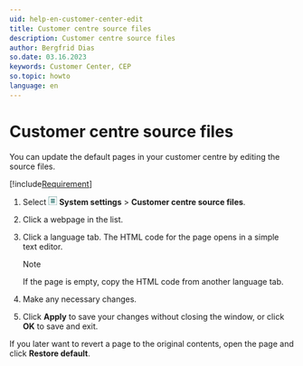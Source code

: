 ```yaml
---
uid: help-en-customer-center-edit
title: Customer centre source files
description: Customer centre source files
author: Bergfrid Dias
so.date: 03.16.2023
keywords: Customer Center, CEP
so.topic: howto
language: en
---
```


# Customer centre source files

You can update the default pages in your customer centre by editing the source files.

[!include[Requirement](../../learn/includes/req-cep.md)]

1. Select ![icon][img1] **System settings** > **Customer centre source files**.

2. Click a webpage in the list.

3. Click a language tab. The HTML code for the page opens in a simple text editor.

    > [!NOTE]
    > If the page is empty, copy the HTML code from another language tab.

4. Make any necessary changes.

5. Click **Apply** to save your changes without closing the window, or click **OK** to save and exit.

If you later want to revert a page to the original contents, open the page and click **Restore default**.

<!-- Referenced links -->

<!-- Referenced images -->
[img1]: ../../../media/icons/main-menu-small.png
